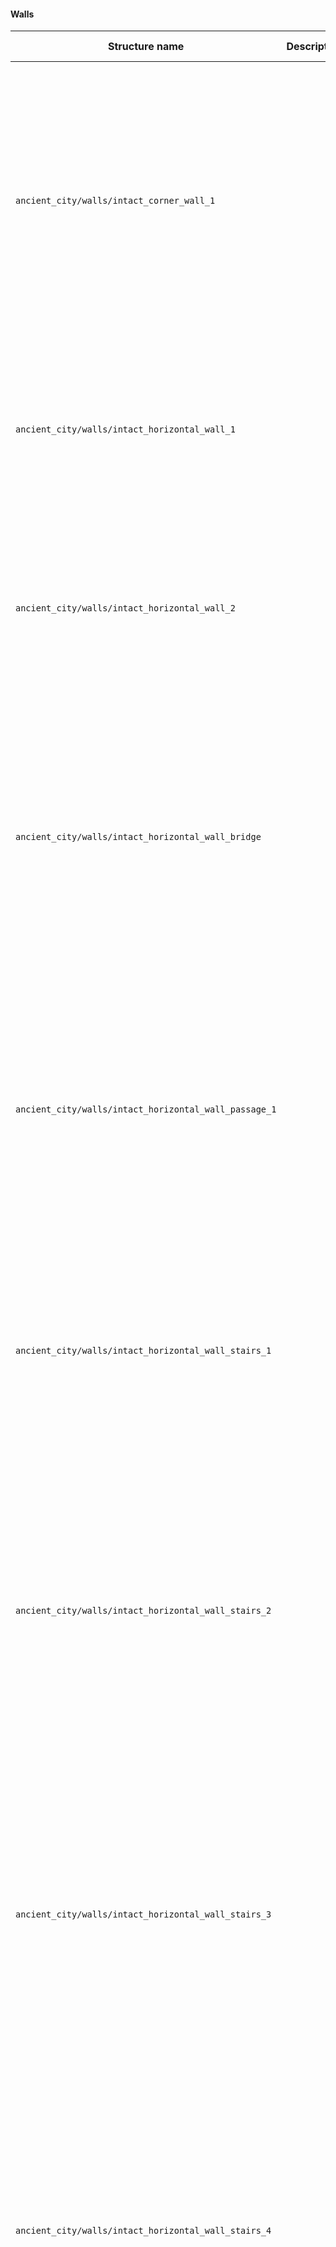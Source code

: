 #### Walls
| Structure name                                        | Description | Consists of                                                                                                                                                                                                                                                               | Image |
|-------------------------------------------------------|-------------|---------------------------------------------------------------------------------------------------------------------------------------------------------------------------------------------------------------------------------------------------------------------------|-------|
| `ancient_city/walls/intact_corner_wall_1`             |             | 1 Chiseled Deepslate 8 Deepslate Brick Stairs 305 Deepslate Bricks 157 Deepslate Tiles 436 Gray Wool 20 Ladder 5 Polished Basalt 89 Polished Deepslate 9 Soul Lantern                                                                                                     |       |
| `ancient_city/walls/intact_horizontal_wall_1`         |             | 20 Chiseled Deepslate 183 Deepslate Bricks 82 Deepslate Tiles 216 Gray Wool 24 Polished Deepslate 2 Soul Lantern                                                                                                                                                          |       |
| `ancient_city/walls/intact_horizontal_wall_2`         |             | 18 Chiseled Deepslate 182 Deepslate Bricks 79 Deepslate Tiles 216 Gray Wool 24 Polished Deepslate 2 Soul Lantern                                                                                                                                                          |       |
| `ancient_city/walls/intact_horizontal_wall_bridge`    |             | 2 Chiseled Deepslate 20 Deepslate Brick Stairs 319 Deepslate Bricks 20 Deepslate Tile Slab 28 Deepslate Tile Stairs 127 Deepslate Tiles 176 Gray Wool 10 Soul Lantern                                                                                                     |       |
| `ancient_city/walls/intact_horizontal_wall_passage_1` |             | 13 Chiseled Deepslate 4 Deepslate Brick Stairs 161 Deepslate Bricks 16 Deepslate Tile Stairs 36 Deepslate Tiles 112 Gray Wool 11 Polished Deepslate 4 Soul Lantern                                                                                                        |       |
| `ancient_city/walls/intact_horizontal_wall_stairs_1`  |             | 16 Chiseled Deepslate 166 Deepslate Bricks 12 Deepslate Tile Stairs 81 Deepslate Tiles 226 Gray Wool 27 Polished Deepslate 3 Soul Lantern                                                                                                                                 |       |
| `ancient_city/walls/intact_horizontal_wall_stairs_2`  |             | 20 Chiseled Deepslate 3 Deepslate Brick Stairs 177 Deepslate Bricks 9 Deepslate Tile Slab 3 Deepslate Tile Stairs 79 Deepslate Tiles 220 Gray Wool 26 Polished Deepslate 3 Soul Lantern                                                                                   |       |
| `ancient_city/walls/intact_horizontal_wall_stairs_3`  |             | 20 Chiseled Deepslate 2 Deepslate Brick Stairs 171 Deepslate Bricks 11 Deepslate Tile Slab 3 Deepslate Tile Stairs 81 Deepslate Tiles 220 Gray Wool 22 Polished Deepslate 5 Soul Lantern                                                                                  |       |
| `ancient_city/walls/intact_horizontal_wall_stairs_4`  |             | 12 Chiseled Deepslate 3 Deepslate Brick Stairs 4 Deepslate Brick Wall 100 Deepslate Bricks 9 Deepslate Tile Slab 25 Deepslate Tile Stairs 80 Deepslate Tiles 182 Gray Wool 20 Polished Deepslate 6 Soul Lantern                                                           |       |
| `ancient_city/walls/intact_intersection_wall_1`       |             | 1 Chiseled Deepslate 3 Deepslate Brick Stairs 264 Deepslate Bricks 127 Deepslate Tiles 331 Gray Wool 15 Ladder 5 Polished Basalt 80 Polished Deepslate 8 Soul Lantern                                                                                                     |       |
| `ancient_city/walls/intact_lshape_wall_1`             |             | 1 Chiseled Deepslate 189 Deepslate Bricks 91 Deepslate Tiles 246 Gray Wool 10 Ladder 5 Polished Basalt 59 Polished Deepslate 5 Soul Lantern                                                                                                                               |       |
| `ancient_city/walls/ruined_corner_wall_1`             |             | 4 Cobbled Deepslate 12 Cobbled Deepslate Wall 16 Dark Oak Fence 12 Dark Oak Log 97 Dark Oak Planks 297 Deepslate Bricks 149 Deepslate Tiles 360 Gray Wool 5 Ladder 20 Light Blue Carpet 20 Light Blue Wool 5 Polished Basalt 81 Polished Deepslate 8 Soul Lantern 4 Torch |       |
| `ancient_city/walls/ruined_corner_wall_2`             |             | 1 Cobbled Deepslate 2 Dark Oak Log 37 Dark Oak Planks 250 Deepslate Bricks 146 Deepslate Tiles 344 Gray Wool 15 Light Blue Carpet 20 Light Blue Wool 59 Polished Deepslate 7 Soul Lantern                                                                                 |       |
| `ancient_city/walls/ruined_horizontal_wall_stairs_1`  |             | 7 Chiseled Deepslate 83 Deepslate Bricks 3 Deepslate Tile Stairs 67 Deepslate Tiles 142 Gray Wool 14 Polished Deepslate 1 Soul Lantern                                                                                                                                    |       |
| `ancient_city/walls/ruined_horizontal_wall_stairs_2`  |             | 10 Blue Carpet 12 Chiseled Deepslate 3 Dark Oak Log 10 Dark Oak Planks 3 Deepslate Brick Stairs 111 Deepslate Bricks 29 Deepslate Tile Slab 3 Deepslate Tile Stairs 72 Deepslate Tiles 177 Gray Wool 16 Polished Deepslate 1 Soul Lantern                                 |       |
| `ancient_city/walls/ruined_horizontal_wall_stairs_3`  |             | 7 Chiseled Deepslate 10 Cyan Carpet 10 Dark Oak Planks 61 Deepslate Bricks 3 Deepslate Tile Slab 1 Deepslate Tile Stairs 52 Deepslate Tiles 102 Gray Wool 11 Polished Deepslate 3 Soul Lantern                                                                            |       |
| `ancient_city/walls/ruined_horizontal_wall_stairs_4`  |             | 2 Chiseled Deepslate 15 Deepslate Brick Slab 6 Deepslate Brick Stairs 61 Deepslate Bricks 112 Deepslate Tile Slab 28 Deepslate Tiles 30 Gray Wool 6 Polished Deepslate                                                                                                    |       |

### Blocks
| Main components                  | Deepslate Cobbled Deepslate Polished Deepslate Deepslate Bricks Deepslate Tiles Chiseled Deepslate Cracked Deepslate Bricks Cracked Deepslate Tiles Cobbled Deepslate Slab Cobbled Deepslate Stairs Cobbled Deepslate Wall Polished Deepslate Slab Polished Deepslate Stairs Polished Deepslate Wall Deepslate Brick Slab Deepslate Brick Stairs Deepslate Brick Wall Deepslate Tile Slab Deepslate Tile Stairs Deepslate Tile Wall Gray Wool Polished Basalt Smooth Basalt Dark Oak Log Dark Oak Planks Dark Oak Fence Ladder Candle Soul Lantern Torch Chest |
|----------------------------------|----------------------------------------------------------------------------------------------------------------------------------------------------------------------------------------------------------------------------------------------------------------------------------------------------------------------------------------------------------------------------------------------------------------------------------------------------------------------------------------------------------------------------------------------------------------|
| Blocks unique to some structures | Reinforced Deepslate Sculk Sensor Redstone Lamp Soul Fire Soul Sand Redstone Dust Redstone Comparator Redstone Repeater Redstone Torch Redstone Wall Torch Block of Redstone Lectern Target Furnace Lever Sticky Piston Piston Head Gray Carpet Glass Glass Pane Dirt Grass Block Blue Wool Cyan Wool Light Blue Wool Campfire Iron Trapdoor Ice Packed Ice Blue Ice Snow Note Block Stone Pressure Plate Skeleton Skull White Candle Water Blue Carpet Cyan Carpet Light Blue Carpet                                                                          |

## Loot
See also: Chest loot

The loot in the chests includes several useful items for exploring the ancient city, such as snowballs and the Swift Sneak enchantment, as well as items that can't be found anywhere else, such as echo shards and two exclusive armor trims. Ancient city chests also have the highest chance of any chest to contain an enchanted golden apples.

### Normal
In Java Edition and Bedrock Edition, each ancient city chest contains  items drawn from 2 pools,  with the following distribution: 

| Item                                 | Stack Size  [A] |    | Weight   [B]   |                 | Chance   [C] | Avg.per chest   [D] | Avg. # cheststo search   [E] |
|--------------------------------------|-----------------|----|----------------|-----------------|--------------|---------------------|------------------------------|
|                                      | 5–10×           | 1× | 5–10×          | 1×              |              |                     |                              |
| Nothing[F]                           | —               | 1  | —              | $\frac{75}{80}$ | 93.8%        | 0.938               | 1.1                          |
| Coal                                 | 6–15            | —  | $\frac{7}{86}$ | —               | 46.5%        | 6.410               | 2.1                          |
| Bone                                 | 1–15            | —  | $\frac{5}{86}$ | —               | 35.9%        | 3.488               | 2.8                          |
| Soul Torch                           | 1–15            | —  | $\frac{5}{86}$ | —               | 35.9%        | 3.488               | 2.8                          |
| Book                                 | 3–10            | —  | $\frac{5}{86}$ | —               | 35.9%        | 2.834               | 2.8                          |
| Potion of Regeneration               | 1–3             | —  | $\frac{5}{86}$ | —               | 35.9%        | 0.872               | 2.8                          |
| Enchanted Book[G]                    | 1               | —  | $\frac{5}{86}$ | —               | 35.9%        | 0.436               | 2.8                          |
| Disc Fragment (5)                    | 1–3             | —  | $\frac{4}{86}$ | —               | 29.8%        | 0.698               | 3.4                          |
| Echo Shard                           | 1–3             | —  | $\frac{4}{86}$ | —               | 29.8%        | 0.698               | 3.4                          |
| Amethyst Shard                       | 1–15            | —  | $\frac{3}{86}$ | —               | 23.2%        | 2.093               | 4.3                          |
| Glow Berries                         | 1–15            | —  | $\frac{3}{86}$ | —               | 23.2%        | 2.093               | 4.3                          |
| Sculk                                | 4–10            | —  | $\frac{3}{86}$ | —               | 23.2%        | 1.831               | 4.3                          |
| Candle                               | 1–4             | —  | $\frac{3}{86}$ | —               | 23.2%        | 0.654               | 4.3                          |
| Bottle o' Enchanting                 | 1–3             | —  | $\frac{3}{86}$ | —               | 23.2%        | 0.523               | 4.3                          |
| Sculk Sensor                         | 1–3             | —  | $\frac{3}{86}$ | —               | 23.2%        | 0.523               | 4.3                          |
| Enchanted Book[H]                    | 1               | —  | $\frac{3}{86}$ | —               | 23.2%        | 0.262               | 4.3                          |
| Enchanted Iron Leggings[I]           | 1               | —  | $\frac{3}{86}$ | —               | 23.2%        | 0.262               | 4.3                          |
| Sculk Catalyst                       | 1–2             | —  | $\frac{2}{86}$ | —               | 16.1%        | 0.262               | 6.2                          |
| Compass                              | 1               | —  | $\frac{2}{86}$ | —               | 16.1%        | 0.174               | 6.2                          |
| Music Disc (13)                      | 1               | —  | $\frac{2}{86}$ | —               | 16.1%        | 0.174               | 6.2                          |
| Music Disc (cat)                     | 1               | —  | $\frac{2}{86}$ | —               | 16.1%        | 0.174               | 6.2                          |
| Lead                                 | 1               | —  | $\frac{2}{86}$ | —               | 16.1%        | 0.174               | 6.2                          |
| Name Tag                             | 1               | —  | $\frac{2}{86}$ | —               | 16.1%        | 0.174               | 6.2                          |
| Saddle                               | 1               | —  | $\frac{2}{86}$ | —               | 16.1%        | 0.174               | 6.2                          |
| Damaged Enchanted Diamond Hoe[J][K]  | 1               | —  | $\frac{2}{86}$ | —               | 16.1%        | 0.174               | 6.2                          |
| Diamond Horse Armor                  | 1               | —  | $\frac{2}{86}$ | —               | 16.1%        | 0.174               | 6.2                          |
| Enchanted Diamond Leggings[J]        | 1               | —  | $\frac{2}{86}$ | —               | 16.1%        | 0.174               | 6.2                          |
| Enchanted Golden Apple               | 1–2             | —  | $\frac{1}{86}$ | —               | 8.4%         | 0.131               | 11.9                         |
| Music Disc (otherside)               | 1               | —  | $\frac{1}{86}$ | —               | 8.4%         | 0.087               | 11.9                         |
| Ward Armor Trim Smithing Template    | —               | 1  | —              | $\frac{4}{80}$  | 5.0%         | 0.050               | 20.0                         |
| Silence Armor Trim Smithing Template | —               | 1  | —              | $\frac{1}{80}$  | 1.2%         | 0.013               | 80.0                         |

In Java Edition 1.21, each ancient city chest contains  items drawn from 2 pools,  with the following distribution: 

| Item                                 | Stack Size  [A] |    | Weight   [B]   |                 | Chance   [C] | Avg.per chest   [D] | Avg. # cheststo search   [E] |
|--------------------------------------|-----------------|----|----------------|-----------------|--------------|---------------------|------------------------------|
|                                      | 5–10×           | 1× | 5–10×          | 1×              |              |                     |                              |
| Nothing[F]                           | —               | 1  | —              | $\frac{71}{80}$ | 88.8%        | 0.887               | 1.1                          |
| Coal                                 | 6–15            | —  | $\frac{7}{86}$ | —               | 46.5%        | 6.410               | 2.1                          |
| Bone                                 | 1–15            | —  | $\frac{5}{86}$ | —               | 35.9%        | 3.488               | 2.8                          |
| Soul Torch                           | 1–15            | —  | $\frac{5}{86}$ | —               | 35.9%        | 3.488               | 2.8                          |
| Book                                 | 3–10            | —  | $\frac{5}{86}$ | —               | 35.9%        | 2.834               | 2.8                          |
| Potion of Regeneration               | 1–3             | —  | $\frac{5}{86}$ | —               | 35.9%        | 0.872               | 2.8                          |
| Enchanted Book[G]                    | 1               | —  | $\frac{5}{86}$ | —               | 35.9%        | 0.436               | 2.8                          |
| Disc Fragment (5)                    | 1–3             | —  | $\frac{4}{86}$ | —               | 29.8%        | 0.698               | 3.4                          |
| Echo Shard                           | 1–3             | —  | $\frac{4}{86}$ | —               | 29.8%        | 0.698               | 3.4                          |
| Amethyst Shard                       | 1–15            | —  | $\frac{3}{86}$ | —               | 23.2%        | 2.093               | 4.3                          |
| Glow Berries                         | 1–15            | —  | $\frac{3}{86}$ | —               | 23.2%        | 2.093               | 4.3                          |
| Sculk                                | 4–10            | —  | $\frac{3}{86}$ | —               | 23.2%        | 1.831               | 4.3                          |
| Candle                               | 1–4             | —  | $\frac{3}{86}$ | —               | 23.2%        | 0.654               | 4.3                          |
| Bottle o' Enchanting                 | 1–3             | —  | $\frac{3}{86}$ | —               | 23.2%        | 0.523               | 4.3                          |
| Sculk Sensor                         | 1–3             | —  | $\frac{3}{86}$ | —               | 23.2%        | 0.523               | 4.3                          |
| Enchanted Book[H]                    | 1               | —  | $\frac{3}{86}$ | —               | 23.2%        | 0.262               | 4.3                          |
| Enchanted Iron Leggings[I]           | 1               | —  | $\frac{3}{86}$ | —               | 23.2%        | 0.262               | 4.3                          |
| Sculk Catalyst                       | 1–2             | —  | $\frac{2}{86}$ | —               | 16.1%        | 0.262               | 6.2                          |
| Compass                              | 1               | —  | $\frac{2}{86}$ | —               | 16.1%        | 0.174               | 6.2                          |
| Music Disc (13)                      | 1               | —  | $\frac{2}{86}$ | —               | 16.1%        | 0.174               | 6.2                          |
| Music Disc (cat)                     | 1               | —  | $\frac{2}{86}$ | —               | 16.1%        | 0.174               | 6.2                          |
| Lead                                 | 1               | —  | $\frac{2}{86}$ | —               | 16.1%        | 0.174               | 6.2                          |
| Name Tag                             | 1               | —  | $\frac{2}{86}$ | —               | 16.1%        | 0.174               | 6.2                          |
| Saddle                               | 1               | —  | $\frac{2}{86}$ | —               | 16.1%        | 0.174               | 6.2                          |
| Damaged Enchanted Diamond Hoe[J][K]  | 1               | —  | $\frac{2}{86}$ | —               | 16.1%        | 0.174               | 6.2                          |
| Diamond Horse Armor                  | 1               | —  | $\frac{2}{86}$ | —               | 16.1%        | 0.174               | 6.2                          |
| Enchanted Diamond Leggings[J]        | 1               | —  | $\frac{2}{86}$ | —               | 16.1%        | 0.174               | 6.2                          |
| Enchanted Golden Apple               | 1–2             | —  | $\frac{1}{86}$ | —               | 8.4%         | 0.131               | 11.9                         |
| Music Disc (otherside)               | 1               | —  | $\frac{1}{86}$ | —               | 8.4%         | 0.087               | 11.9                         |
| Enchanted Book[L]                    | —               | 1  | —              | $\frac{4}{80}$  | 5.0%         | 0.050               | 20.0                         |
| Ward Armor Trim Smithing Template    | —               | 1  | —              | $\frac{4}{80}$  | 5.0%         | 0.050               | 20.0                         |
| Silence Armor Trim Smithing Template | —               | 1  | —              | $\frac{1}{80}$  | 1.2%         | 0.013               | 80.0                         |



↑ a b The size of stacks (or for unstackable items, number) of this item on any given roll.

↑ a b The weight of this item relative to other items in the pool.

↑ a b The odds of finding any of this item in a single chest.

↑ a b The number of items expected per chest, averaged over a large number of chests.

↑ a b The average number of chests the player should expect to search to find any of this item.

↑ a b 'Nothing' does not refer to the chance of an empty chest.  Instead, it refers to the chance that the random loot generator does not add any loot on a single roll.

↑ a b All enchantments are equally probable, including treasure enchantments (except Soul Speed, and Swift Sneak), and any level of the enchantment is equally probable.

↑ a b Enchanted with a random level of Swift Sneak.

↑ a b Enchantment probabilities are the same as a level-20 to level-39 enchantment would be on an enchantment table that had no cap at level 30, and that was able to apply treasure enchantments (except Soul Speed, and Swift Sneak), and where the chance of multiple enchantments is not reduced.

↑ a b c d Enchantment probabilities are the same as a level-30 to level-50 enchantment would be on an enchantment table that had no cap at level 30, and that was able to apply treasure enchantments (except Soul Speed, and Swift Sneak), and where the chance of multiple enchantments is not reduced.

↑ a b The item has between 80% and 100% of its total durability.

↑ Enchanted with Mending.



